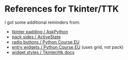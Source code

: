 # References for Tkinter/TTK

I got some additional reminders from:

 - [tkinter padding / AskPython][rem1]
 - [pack sides / ActiveState][rem2]
 - [radio buttons / Python Course EU][rem3]
 - [entry widgets / Python Course EU][rem4] (uses grid, not pack)
 - [widget styles / Tkinter/ttk docs][rem5]

[rem1]: https://www.askpython.com/python-modules/tkinter/tkinter-padding-tutorial
[rem2]: https://www.activestate.com/resources/quick-reads/how-to-use-pack-in-tkinter/
[rem3]: https://python-course.eu/tkinter/radio-buttons-in-tkinter.php
[rem4]: https://python-course.eu/tkinter/entry-widgets-in-tkinter.php
[rem5]: https://docs.python.org/3/library/tkinter.ttk.html#ttk-styling
